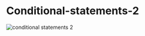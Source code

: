 # Conditional-statements-2
![conditional statements 2](https://user-images.githubusercontent.com/103439191/169684104-b09b4dc9-9831-4fb6-b0bd-21e8858d874a.png)
